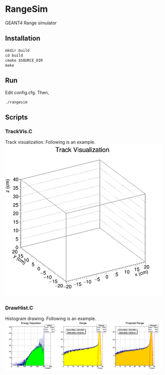 # RangeSim
GEANT4 Range simulator

## Installation
```
mkdir build
cd build
cmake $SOURCE_DIR
make
```

## Run
Edit config.cfg. Then,
```
./rangesim
```

## Scripts
### TrackVis.C
Track visualization. Following is an example.
![track_vis_ex](./scripts/trackVisExample.gif)

### DrawHist.C
Histogram drawing. Following is an example.
![hist_draw_ex](./scripts/histExample.png "DrawHist.C Example result")
